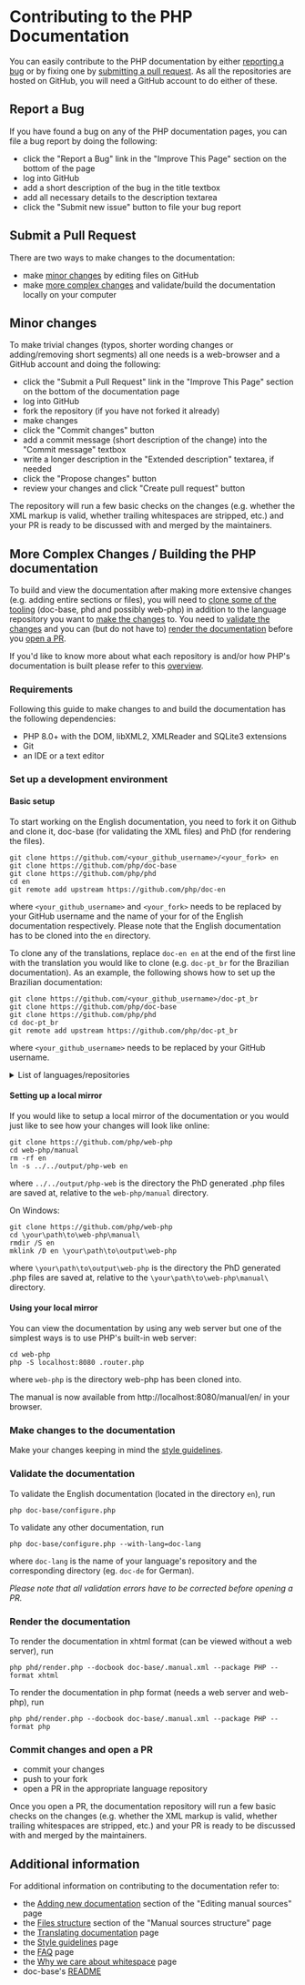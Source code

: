 # Contributing to the PHP Documentation

You can easily contribute to the PHP documentation
by either [reporting a bug](#report-a-bug)
or by fixing one by [submitting a pull request](#submit-a-pull-request).
As all the repositories are hosted on GitHub,
you will need a GitHub account to do either of these.

## Report a Bug

If you have found a bug on any of the PHP documentation pages,
you can file a bug report by doing the following:

- click the "Report a Bug" link in the "Improve This Page" section
 on the bottom of the page
- log into GitHub
- add a short description of the bug in the title textbox
- add all necessary details to the description textarea
- click the "Submit new issue" button to file your bug report

## Submit a Pull Request

There are two ways to make changes to the documentation:
- make [minor changes](#minor-changes) by editing files on GitHub
- make [more complex changes](#more-complex-changes--building-the-php-documentation)
 and validate/build the documentation locally on your computer

## Minor changes

To make trivial changes (typos, shorter wording changes or adding/removing short segments)
all one needs is a web-browser and a GitHub account and doing the following:

- click the "Submit a Pull Request" link in the "Improve This Page" section
 on the bottom of the documentation page
- log into GitHub
- fork the repository (if you have not forked it already)
- make changes
- click the "Commit changes" button
- add a commit message (short description of the change) into the "Commit message" textbox
- write a longer description in the "Extended description" textarea, if needed
- click the "Propose changes" button
- review your changes and click "Create pull request" button

The repository will run a few basic checks on the changes
(e.g. whether the XML markup is valid, whether trailing whitespaces are stripped, etc.)
and your PR is ready to be discussed with and merged by the maintainers.

## More Complex Changes / Building the PHP documentation

To build and view the documentation after making more extensive changes
(e.g. adding entire sections or files), you will need to
[clone some of the tooling](#set-up-a-development-environment)
(doc-base, phd and possibly web-php)
in addition to the language repository you want to
[make the changes](#make-changes-to-the-documentation) to.
You need to [validate the changes](#validate-the-documentation)
and you can (but do not have to) [render the documentation](#render-the-documentation)
before you [open a PR](#commit-changes-and-open-a-pr).

If you'd like to know more about what each repository is
and/or how PHP's documentation is built please refer to
this [overview](https://github.com/php/doc-base/blob/master/OVERVIEW.md).

### Requirements

Following this guide to make changes to and build the documentation has the following dependencies:
- PHP 8.0+ with the DOM, libXML2, XMLReader and SQLite3 extensions
- Git
- an IDE or a text editor

### Set up a development environment

#### Basic setup

To start working on the English documentation, you need to fork it on Github
and clone it, doc-base (for validating the XML files) and PhD (for rendering the files).

```shell
git clone https://github.com/<your_github_username>/<your_fork> en
git clone https://github.com/php/doc-base
git clone https://github.com/php/phd
cd en
git remote add upstream https://github.com/php/doc-en
```
where `<your_github_username>` and `<your_fork>` needs to be replaced by
your GitHub username and the name of your for of the English documentation respectively.
Please note that the English documentation has to be cloned into the `en` directory.

To clone any of the translations, replace `doc-en en` at the end of the first line
with the translation you would like to clone
(e.g. `doc-pt_br` for the Brazilian documentation).
As an example, the following shows how to set up the Brazilian documentation:

```shell
git clone https://github.com/<your_github_username>/doc-pt_br
git clone https://github.com/php/doc-base
git clone https://github.com/php/phd
cd doc-pt_br
git remote add upstream https://github.com/php/doc-pt_br
```
where `<your_github_username>` needs to be replaced by your GitHub username.

<details>
  <summary>List of languages/repositories</summary>

  - [Brazilian Portugues](https://github.com/php/doc-pt_br) (doc-pt_br)
  - [Chinese(Simplified)](https://github.com/php/doc-zh) (doc-zh)
  - [English](https://github.com/php/doc-en) (doc-en)
  - [French](https://github.com/php/doc-fr) (doc-fr)
  - [German](https://github.com/php/doc-de) (doc-de)
  - [Italian](https://github.com/php/doc-it) (doc-it)
  - [Japanese](https://github.com/php/doc-ja) (doc-ja)
  - [Polish](https://github.com/php/doc-pl) (doc-pl)
  - [Romanian](https://github.com/php/doc-ro) (doc-ro)
  - [Russian](https://github.com/php/doc-ru) (doc-ru)
  - [Spanish](https://github.com/php/doc-es) (doc-es)
  - [Turkish](https://github.com/php/doc-tr) (doc-tr)
  - [Ukrainian](https://github.com/php/doc-uk) (doc-uk)
</details>

#### Setting up a local mirror

If you would like to setup a local mirror of the documentation
or you would just like to see how your changes will look like online:

```shell
git clone https://github.com/php/web-php
cd web-php/manual
rm -rf en
ln -s ../../output/php-web en
```

where `../../output/php-web` is the directory the PhD generated .php files are saved at,
relative to the `web-php/manual` directory.

On Windows:

```shell
git clone https://github.com/php/web-php
cd \your\path\to\web-php\manual\
rmdir /S en
mklink /D en \your\path\to\output\web-php
```

where `\your\path\to\output\web-php` is the directory the PhD generated .php files are saved at,
relative to the `\your\path\to\web-php\manual\` directory.

#### Using your local mirror

You can view the documentation by using any web server
but one of the simplest ways is to use PHP's built-in web server:

```shell
cd web-php
php -S localhost:8080 .router.php
```

where `web-php` is the directory web-php has been cloned into.

The manual is now available from http://localhost:8080/manual/en/ in your browser.

### Make changes to the documentation

Make your changes keeping in mind the [style guidelines](http://doc.php.net/tutorial/style.php).

### Validate the documentation

To validate the English documentation (located in the directory `en`), run
```shell
php doc-base/configure.php
```

To validate any other documentation, run
```shell
php doc-base/configure.php --with-lang=doc-lang
```
where `doc-lang` is the name of your language's repository
and the corresponding directory (eg. `doc-de` for German).

*Please note that all validation errors have to be corrected
before opening a PR.*

### Render the documentation

To render the documentation in xhtml format (can be viewed without a web server), run
```shell
php phd/render.php --docbook doc-base/.manual.xml --package PHP --format xhtml
```

To render the documentation in php format (needs a web server and web-php), run
```shell
php phd/render.php --docbook doc-base/.manual.xml --package PHP --format php
```

### Commit changes and open a PR

- commit your changes
- push to your fork
- open a PR in the appropriate language repository

Once you open a PR, the documentation repository will run a few basic checks on the changes
(e.g. whether the XML markup is valid, whether trailing whitespaces are stripped, etc.)
and your PR is ready to be discussed with and merged by the maintainers.

## Additional information

For additional information on contributing to the documentation refer to:

- the [Adding new documentation](http://doc.php.net/tutorial/editing.php)
 section of the "Editing manual sources" page
- the [Files structure](http://doc.php.net/tutorial/structure.php)
 section of the "Manual sources structure" page
- the [Translating documentation](http://doc.php.net/tutorial/translating.php) page
- the [Style guidelines](http://doc.php.net/tutorial/style.php) page
- the [FAQ](http://doc.php.net/tutorial/faq.php) page
- the [Why we care about whitespace](http://doc.php.net/tutorial/whitespace.php) page
- doc-base's [README](https://github.com/php/doc-base/blob/master/README.md)
